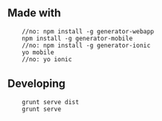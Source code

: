 ## Made with

        //no: npm install -g generator-webapp
        npm install -g generator-mobile
        //no: npm install -g generator-ionic
        yo mobile
        //no: yo ionic


## Developing

        grunt serve dist
        grunt serve 

